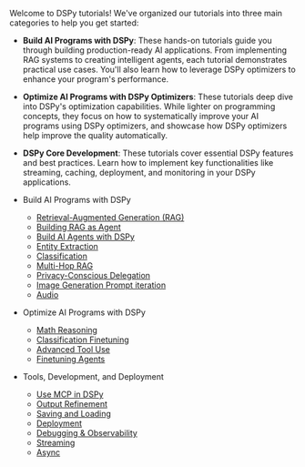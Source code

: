 Welcome to DSPy tutorials! We've organized our tutorials into three main categories to help you get started:

- **Build AI Programs with DSPy**: These hands-on tutorials guide you through building production-ready AI
  applications. From implementing RAG systems to creating intelligent agents, each tutorial demonstrates
  practical use cases. You'll also learn how to leverage DSPy optimizers to enhance your program's performance.

- **Optimize AI Programs with DSPy Optimizers**: These tutorials deep dive into DSPy's optimization capabilities. While
  lighter on programming concepts, they focus on how to systematically improve your AI programs using DSPy
  optimizers, and showcase how DSPy optimizers help improve the quality automatically.

- **DSPy Core Development**: These tutorials cover essential DSPy features and best practices. Learn how to implement
  key functionalities like streaming, caching, deployment, and monitoring in your DSPy applications.


- Build AI Programs with DSPy
    - [Retrieval-Augmented Generation (RAG)](/tutorials/rag/)
    - [Building RAG as Agent](/tutorials/agents/)
    - [Build AI Agents with DSPy](/tutorials/customer_service_agent/)
    - [Entity Extraction](/tutorials/entity_extraction/)
    - [Classification](/tutorials/classification/)
    - [Multi-Hop RAG](/tutorials/multihop_search/)
    - [Privacy-Conscious Delegation](/tutorials/papillon/)
    - [Image Generation Prompt iteration](/tutorials/image_generation_prompting/)
    - [Audio](/tutorials/audio/)


- Optimize AI Programs with DSPy
    - [Math Reasoning](/tutorials/math/)
    - [Classification Finetuning](/tutorials/classification_finetuning/)
    - [Advanced Tool Use](/tutorials/tool_use/)
    - [Finetuning Agents](/tutorials/games/)

- Tools, Development, and Deployment
    - [Use MCP in DSPy](/tutorials/mcp/)
    - [Output Refinement](/tutorials/output_refinement/best-of-n-and-refine/)
    - [Saving and Loading](/tutorials/saving/)
    - [Deployment](/tutorials/deployment/)
    - [Debugging & Observability](/tutorials/observability/)
    - [Streaming](/tutorials/streaming/)
    - [Async](/tutorials/async/)


